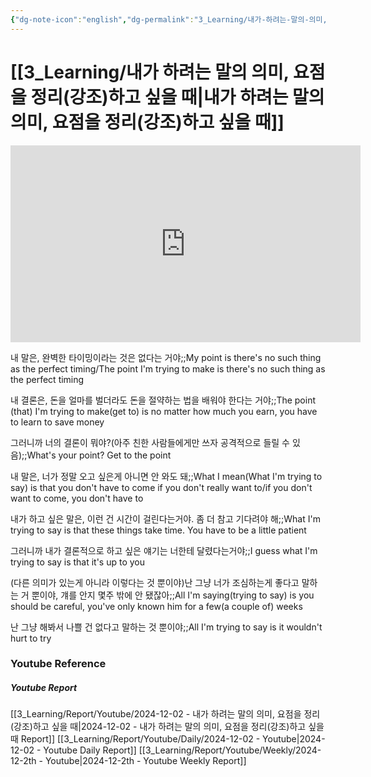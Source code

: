 ```yaml
---
{"dg-note-icon":"english","dg-permalink":"3_Learning/내가-하려는-말의-의미,-요점을-정리(강조)하고-싶을-때","created-date":"2024-12-02 11:43:57 pm","date":"2024-12-02","type":"youtube","tags":["youtube","english","flashcards"],"aliases":null,"youtuber":"빨모쌤","channelName":"라이브 아카데미","link":"https://www.youtube.com/watch?v=k-MzwHg8mSo","img":"https://img.youtube.com/vi/k-MzwHg8mSo/0.jpg","dg-publish":true,"permalink":"/3_Learning/내가-하려는-말의-의미,-요점을-정리(강조)하고-싶을-때/","dgPassFrontmatter":true,"noteIcon":"english"}
---
```


# [[3_Learning/내가 하려는 말의 의미, 요점을 정리(강조)하고 싶을 때\|내가 하려는 말의 의미, 요점을 정리(강조)하고 싶을 때]]


<div class="container-root"><span></span></div><div><div class="container-root"><iframe width="560" height="315" src="https://www.youtube.com/embed/k-MzwHg8mSo" title="YouTube video player" frameborder="0" allow="accelerometer; autoplay; clipboard-write; encrypted-media; gyroscope; picture-in-picture; web-share" allowfullscreen=""></iframe></div></div>

내 말은, 완벽한 타이밍이라는 것은 없다는 거야;;My point is there's no such thing as the perfect timing/The point I'm trying to make is there's no such thing as the perfect timing
<!--SR:!2025-02-10,38,290-->
내 결론은, 돈을 얼마를 벌더라도 돈을 절약하는 법을 배워야 한다는 거야;;The point (that) I'm trying to make(get to) is no matter how much you earn, you have to learn to save money
<!--SR:!2025-01-15,6,247-->

그러니까 너의 결론이 뭐야?(아주 친한 사람들에게만 쓰자 공격적으로 들릴 수 있음);;What's your point? Get to the point
<!--SR:!2025-02-23,45,290-->

내 말은, 너가 정말 오고 싶은게 아니면 안 와도 돼;;What I mean(What I'm trying to say) is that you don't have to come if you don't really want to/if you don't want to come, you don't have to
<!--SR:!2025-01-11,5,230-->

내가 하고 싶은 말은, 이런 건 시간이 걸린다는거야. 좀 더 참고 기다려야 해;;What I'm trying to say is that these things take time. You have to be a little patient
<!--SR:!2025-01-18,13,247-->

그러니까 내가 결론적으로 하고 싶은 얘기는 너한테 달렸다는거야;;I guess what I'm trying to say is that it's up to you
<!--SR:!2025-01-16,2,210-->

(다른 의미가 있는게 아니라 이렇다는 것 뿐이야)난 그냥 너가 조심하는게 좋다고 말하는 거 뿐이야, 걔를 안지 몇주 밖에 안 됐잖아;;All I'm saying(trying to say) is you should be careful, you've only known him for a few(a couple of) weeks
<!--SR:!2024-12-24,10,270-->

난 그냥 해봐서 나쁠 건 없다고 말하는 것 뿐이야;;All I'm trying to say is it wouldn't hurt to try
<!--SR:!2025-01-06,1,210-->






### Youtube Reference
##### Youtube Report
[[3_Learning/Report/Youtube/2024-12-02 - 내가 하려는 말의 의미, 요점을 정리(강조)하고 싶을 때\|2024-12-02 - 내가 하려는 말의 의미, 요점을 정리(강조)하고 싶을 때 Report]]
[[3_Learning/Report/Youtube/Daily/2024-12-02 - Youtube\|2024-12-02 - Youtube Daily Report]]
[[3_Learning/Report/Youtube/Weekly/2024-12-2th - Youtube\|2024-12-2th - Youtube Weekly Report]]

